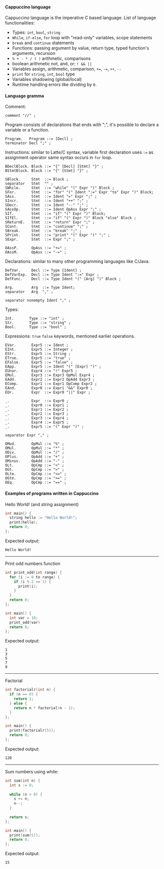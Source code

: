 #### Cappuccino language
Cappuccino language is the imperative C based language. List of language functionalities:
- Types: `int`, `bool`, `string`
- `While`, `if-else`, `for` loop with "read-only" variables, scope statements
- `break` and `continue` statements
- Functions: passing argument by value, return type, typed function's arguments, recursion
- `% + - * / ( )` arithmetic, comparisons
- boolean arithmetic not, and, or: `! && ||`
- Variables assign, arithmetic, comparison, `+=`, `-=`, `++`, `--`
- `print` for `string`, `int`, `bool` type
- Variables shadowing (global/local)
- Runtime handling errors like dividing by `0`.
#### Language gramma

Comment:
```
comment "//" ;
```
Program consists of declarations that ends with ";", it's possible to declare a variable or a function.
```
Program.   Program ::= [Decl] ;
terminator Decl ";" ;
```
Instructions: similar to Latte/C syntax, variable first declaration uses `:=` as assignment operator same syntax occurs in `for` loop.
```
BDeclBlock. Block ::= "{" [Decl] [Stmt] "}" ;
BStmtBlock. Block ::= "{" [Stmt] "}" ;

SBlock.     Stmt  ::= Block ;
separator   Stmt  "" ;
SWhile.     Stmt  ::= "while" "(" Expr ")" Block ;
SFor.       Stmt  ::= "for" "(" Ident ":=" Expr "to" Expr ")" Block;
SAss.       Stmt  ::= Ident "=" Expr ";" ;
SIncr.      Stmt  ::= Ident "++" ";" ;
SDecr.      Stmt  ::= Ident "--" ";" ;
SAssOp.     Stmt  ::= Ident OpAss Expr ";" ;
SIf.        Stmt  ::= "if" "(" Expr ")" Block;
SIfEl.      Stmt  ::= "if" "(" Expr ")" Block "else" Block ;
SReturnE.   Stmt  ::= "return" Expr ";" ;
SCont.      Stmt  ::= "continue" ";" ;
SBreak.     Stmt  ::= "break" ";" ;
SPrint.     Stmt  ::= "print" "(" Expr ")" ";" ;
SExpr.      Stmt  ::= Expr ";" ;

OAssP.      OpAss ::= "+=" ;
OAssM.      OpAss ::= "-=" ;
```
Declarations: similar to many other programming languages like C/Java. 
```
DefVar.     Decl ::= Type [Ident] ;
DefVarExp.  Decl ::= Type Ident ":=" Expr ;
DefFunc.    Decl ::= Type Ident "(" [Arg] ")" Block ;

Arg.        Arg  ::= Type Ident;
separator   Arg  "," ;

separator nonempty Ident "," ;
```
Types:
```
Int.       Type ::= "int" ;
Str.       Type ::= "string" ;
Bool.      Type ::= "bool" ;
```
Expressions: `true` `false` keywords, mentioned earlier operations.
```
EVar.       Expr5 ::= Ident ;
EInt.       Expr5 ::= Integer ;
EStr.       Expr5 ::= String ;
ETrue.      Expr5 ::= "true" ;
EFalse.     Expr5 ::= "false" ;
EApp.       Expr5 ::= Ident "(" [Expr] ")" ;
EUnar.      Expr4 ::= "!" Expr5 ;
EMul.       Expr3 ::= Expr3 OpMul Expr4 ;
EAdd.       Expr2 ::= Expr2 OpAdd Expr3 ;
EComp.      Expr1 ::= Expr1 OpComp Expr2 ;
EAnd.       Expr0 ::= Expr1 "&&" Expr0 ;
EOr.        Expr  ::= Expr0 "||" Expr ;

_.          Expr  ::= Expr0 ;
_.          Expr0 ::= Expr1 ;
_.          Expr1 ::= Expr2 ;
_.          Expr2 ::= Expr3 ;
_.          Expr3 ::= Expr4 ;
_.          Expr4 ::= Expr5 ;
_.          Expr5 ::= "(" Expr ")" ;

separator Expr "," ;

OMod.       OpMul ::= "%" ;
OMul.       OpMul ::= "*" ;
ODiv.       OpMul ::= "/" ;
OPlus.      OpAdd ::= "+" ;
OMinus.     OpAdd ::= "-" ;
OLt.        OpCmp ::= "<" ;
OGt.        OpCmp ::= ">" ;
OLte.       OpCmp ::= "<=" ;
OGte.       OpCmp ::= ">=" ;
OEq.        OpCmp ::= "==" ;
```
#### Examples of programs written in Cappuccino
Hello World! (and string assignment)
```C
int main() {
  string hello := "Hello World!";
  print(hello);
  return 0;
};
```
Expected output:
```
Hello World!
```
---
Print odd numbers function
```C
int print_odd(int range) {
  for (i := 0 to range) {
    if (i % 2 == 1) {
      print(i);
    }
  }
  return 0;
};

int main() {
  int var = 10;
  print_odd(var)
  return 0;
};
```
Expected output:
```
1
3
5
7
9
```
---
Factorial
```C
int factorialr(int n) {
  if (n == 0) {
    return 1;
  } else {
    return n * factorial(n - 1);
  }
};

int main() {
  print(factorialr(5));
  return 0;
};
```
Expected output:
```
120
```
---
Sum numbers using while:
```C
int sum(int n) {
  int s := 0;
  
  while (n > 0) {
    s += n;
    n--;
  }
  
  return s;
};

int main() {
  print(sum(5));
  return 0;
};
```
Expected output:
```
15
```

